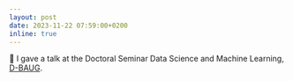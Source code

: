 ```yaml
---
layout: post
date: 2023-11-22 07:59:00+0200
inline: true
---
```


🎤 I gave a talk at the Doctoral Seminar Data Science and Machine Learning, [D-BAUG](https://baug.ethz.ch/en/).
